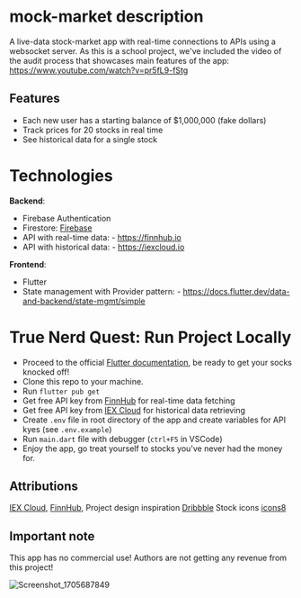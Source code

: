 # mock-market description

A live-data stock-market app with real-time connections to APIs using a websocket server. As this is a school project, we've included the video of the audit process that showcases main features of the app: https://www.youtube.com/watch?v=pr5fL9-fStg

## Features

- Each new user has a starting balance of $1,000,000 (fake dollars)
- Track prices for 20 stocks in real time
- See historical data for a single stock

# Technologies

**Backend**:

- Firebase Authentication
- Firestore: [Firebase](https://firebase.google.com/)
- API with real-time data: - https://finnhub.io
- API with historical data: - https://iexcloud.io

**Frontend**:

- Flutter
- State management with Provider pattern: - https://docs.flutter.dev/data-and-backend/state-mgmt/simple

# True Nerd Quest: Run Project Locally

- Proceed to the official [Flutter documentation](https://docs.flutter.dev/get-started/install), be ready to get your socks knocked off!
- Clone this repo to your machine.
- Run `flutter pub get`
- Get free API key from [FinnHub](https://finnhub.io) for real-time data fetching
- Get free API key from [IEX Cloud](https://iexcloud.io) for historical data retrieving
- Create `.env` file in root directory of the app and create variables for API kyes (see `.env.example`)
- Run `main.dart` file with debugger (`ctrl+F5` in VSCode)
- Enjoy the app, go treat yourself to stocks you've never had the money for.

## Attributions

[IEX Cloud](https://iexcloud.io),
[FinnHub](https://finnhub.io),
Project design inspiration [Dribbble](https://dribbble.com/shots/16777094-Stock-Market-Mobile-App)
Stock icons [icons8](https://icons8.com/)

## Important note

This app has no commercial use! Authors are not getting any revenue from this project!

![Screenshot_1705687849](https://github.com/GIGI-QUEEN/mock-market/assets/104570550/faf4ebfa-ec02-4b39-8b4d-8f0db4059a09)
